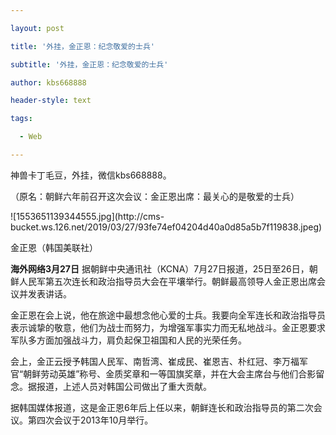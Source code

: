 ---
layout: post
title: '外挂，金正恩：纪念敬爱的士兵'
subtitle: '外挂，金正恩：纪念敬爱的士兵'
author: kbs668888
header-style: text
tags:
  - Web
---
神兽卡丁毛豆，外挂，微信kbs668888。

（原名：朝鲜六年前召开这次会议：金正恩出席：最关心的是敬爱的士兵）

![1553651139344555.jpg](http://cms-
bucket.ws.126.net/2019/03/27/93fe74ef04204d40a0d85a5b7f119838.jpeg)

金正恩（韩国美联社）

 **海外网络3月27日**
据朝鲜中央通讯社（KCNA）7月27日报道，25日至26日，朝鲜人民军第五次连长和政治指导员大会在平壤举行。朝鲜最高领导人金正恩出席会议并发表讲话。

金正恩在会上说，他在旅途中最想念他心爱的士兵。我要向全军连长和政治指导员表示诚挚的敬意，他们为战士而努力，为增强军事实力而无私地战斗。金正恩要求军队多方面加强战斗力，肩负起保卫祖国和人民的光荣任务。

会上，金正云授予韩国人民军、南哲湾、崔成民、崔恩吉、朴红冠、李万福军官“朝鲜劳动英雄”称号、金质奖章和一等国旗奖章，并在大会主席台与他们合影留念。据报道，上述人员对韩国公司做出了重大贡献。

据韩国媒体报道，这是金正恩6年后上任以来，朝鲜连长和政治指导员的第二次会议。第四次会议于2013年10月举行。

